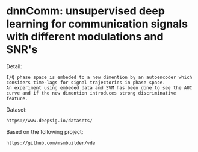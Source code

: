 # dnnComm: unsupervised deep learning for communication signals with different modulations and SNR's

Detail:

    I/Q phase space is embeded to a new dimention by an autoencoder which considers time-lags for signal trajectories in phase space.
    An experiment using embeded data and SVM has been done to see the AUC curve and if the new dimention introduces strong discriminative feature.
    
Dataset:
  
    https://www.deepsig.io/datasets/

Based on the following project:

    https://github.com/msmbuilder/vde
